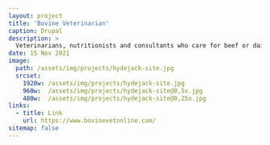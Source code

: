 ```yaml
---
layout: project
title: 'Bovine Veterinarian'
caption: Drupal
description: >
  Veterinarians, nutritionists and consultants who care for beef or dairy cattle turn to Bovine Veterinarian for timely information on animal care and on improving their business and marketing practices. No other media platform enables marketers to precisely or effectively target this specialized audience.
date: 15 Nov 2021
image: 
  path: /assets/img/projects/hydejack-site.jpg
  srcset: 
    1920w: /assets/img/projects/hydejack-site.jpg
    960w:  /assets/img/projects/hydejack-site@0,5x.jpg
    480w:  /assets/img/projects/hydejack-site@0,25x.jpg
links:
  - title: Link
    url: https://www.bovinevetonline.com/
sitemap: false
---
```


